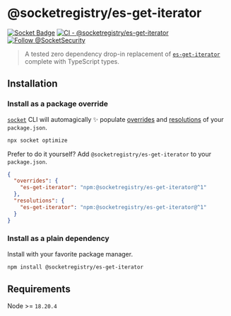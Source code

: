 # @socketregistry/es-get-iterator

[![Socket Badge](https://socket.dev/api/badge/npm/package/@socketregistry/es-get-iterator)](https://socket.dev/npm/package/@socketregistry/es-get-iterator)
[![CI - @socketregistry/es-get-iterator](https://github.com/SocketDev/socket-registry/actions/workflows/test.yml/badge.svg)](https://github.com/SocketDev/socket-registry/actions/workflows/test.yml)
[![Follow @SocketSecurity](https://img.shields.io/twitter/follow/SocketSecurity?style=social)](https://twitter.com/SocketSecurity)

> A tested zero dependency drop-in replacement of
> [`es-get-iterator`](https://socket.dev/npm/package/es-get-iterator) complete
> with TypeScript types.

## Installation

### Install as a package override

[`socket`](https://socket.dev/npm/package/socket) CLI will automagically ✨
populate
[overrides](https://docs.npmjs.com/cli/v9/configuring-npm/package-json#overrides)
and [resolutions](https://yarnpkg.com/configuration/manifest#resolutions) of
your `package.json`.

```sh
npx socket optimize
```

Prefer to do it yourself? Add `@socketregistry/es-get-iterator` to your
`package.json`.

```json
{
  "overrides": {
    "es-get-iterator": "npm:@socketregistry/es-get-iterator@^1"
  },
  "resolutions": {
    "es-get-iterator": "npm:@socketregistry/es-get-iterator@^1"
  }
}
```

### Install as a plain dependency

Install with your favorite package manager.

```sh
npm install @socketregistry/es-get-iterator
```

## Requirements

Node >= `18.20.4`
